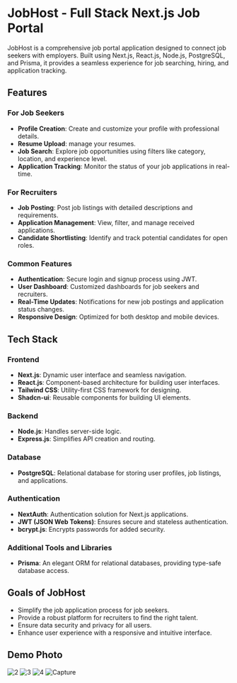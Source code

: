 # JobHost - Full Stack Next.js Job Portal  

JobHost is a comprehensive job portal application designed to connect job seekers with employers. Built using Next.js, React.js, Node.js, PostgreSQL, and Prisma, it provides a seamless experience for job searching, hiring, and application tracking.  

## Features  

### For Job Seekers  
- **Profile Creation**: Create and customize your profile with professional details.  
- **Resume Upload**: manage your resumes.  
- **Job Search**: Explore job opportunities using filters like category, location, and experience level.  
- **Application Tracking**: Monitor the status of your job applications in real-time.  

### For Recruiters  
- **Job Posting**: Post job listings with detailed descriptions and requirements.  
- **Application Management**: View, filter, and manage received applications.  
- **Candidate Shortlisting**: Identify and track potential candidates for open roles.  

### Common Features  
- **Authentication**: Secure login and signup process using JWT.  
- **User Dashboard**: Customized dashboards for job seekers and recruiters.  
- **Real-Time Updates**: Notifications for new job postings and application status changes.  
- **Responsive Design**: Optimized for both desktop and mobile devices.  

## Tech Stack  

### Frontend   
- **Next.js**: Dynamic user interface and seamless navigation.  
- **React.js**: Component-based architecture for building user interfaces.  
- **Tailwind CSS**: Utility-first CSS framework for designing.  
- **Shadcn-ui**: Reusable components for building UI elements.  

### Backend  
- **Node.js**: Handles server-side logic.  
- **Express.js**: Simplifies API creation and routing.  

### Database  
- **PostgreSQL**: Relational database for storing user profiles, job listings, and applications.  

### Authentication   
- **NextAuth**: Authentication solution for Next.js applications.  
- **JWT (JSON Web Tokens)**: Ensures secure and stateless authentication.  
- **bcrypt.js**: Encrypts passwords for added security.  

### Additional Tools and Libraries  
- **Prisma**: An elegant ORM for relational databases, providing type-safe database access.  

## Goals of JobHost   

- Simplify the job application process for job seekers.  
- Provide a robust platform for recruiters to find the right talent.  
- Ensure data security and privacy for all users.  
- Enhance user experience with a responsive and intuitive interface.

## Demo Photo
![2](https://github.com/user-attachments/assets/246baf1d-e717-4e2e-96bf-36671d55d318)
![3](https://github.com/user-attachments/assets/b0eed771-fe4f-4ccb-8b25-4fc76d0b7f97)
![4](https://github.com/user-attachments/assets/8c06fc1c-4606-4a01-97bb-ac9f213a6c0b)
![Capture](https://github.com/user-attachments/assets/871a65b6-5738-4433-afc2-2798bb333fcc)


